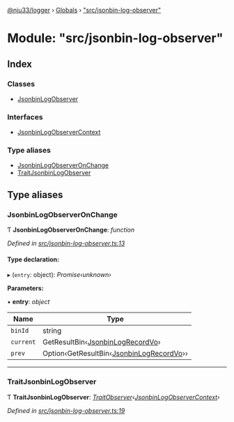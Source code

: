 [@nju33/logger](../README.md) › [Globals](../globals.md) › ["src/jsonbin-log-observer"](_src_jsonbin_log_observer_.md)

# Module: "src/jsonbin-log-observer"

## Index

### Classes

* [JsonbinLogObserver](../classes/_src_jsonbin_log_observer_.jsonbinlogobserver.md)

### Interfaces

* [JsonbinLogObserverContext](../interfaces/_src_jsonbin_log_observer_.jsonbinlogobservercontext.md)

### Type aliases

* [JsonbinLogObserverOnChange](_src_jsonbin_log_observer_.md#jsonbinlogobserveronchange)
* [TraitJsonbinLogObserver](_src_jsonbin_log_observer_.md#traitjsonbinlogobserver)

## Type aliases

###  JsonbinLogObserverOnChange

Ƭ **JsonbinLogObserverOnChange**: *function*

*Defined in [src/jsonbin-log-observer.ts:13](https://github.com/nju33/logger/blob/ae39cd9/src/jsonbin-log-observer.ts#L13)*

#### Type declaration:

▸ (`entry`: object): *Promise‹unknown›*

**Parameters:**

▪ **entry**: *object*

Name | Type |
------ | ------ |
`binId` | string |
`current` | GetResultBin‹[JsonbinLogRecordVo](../interfaces/_src_jsonbin_logger_.jsonbinlogrecordvo.md)› |
`prev` | Option‹GetResultBin‹[JsonbinLogRecordVo](../interfaces/_src_jsonbin_logger_.jsonbinlogrecordvo.md)›› |

___

###  TraitJsonbinLogObserver

Ƭ **TraitJsonbinLogObserver**: *[TraitObserver](../interfaces/_src_observer_.traitobserver.md)‹[JsonbinLogObserverContext](../interfaces/_src_jsonbin_log_observer_.jsonbinlogobservercontext.md)›*

*Defined in [src/jsonbin-log-observer.ts:19](https://github.com/nju33/logger/blob/ae39cd9/src/jsonbin-log-observer.ts#L19)*
